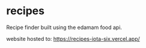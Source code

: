 # recipes
Recipe finder built using the edamam food api.

website hosted to: https://recipes-iota-six.vercel.app/
